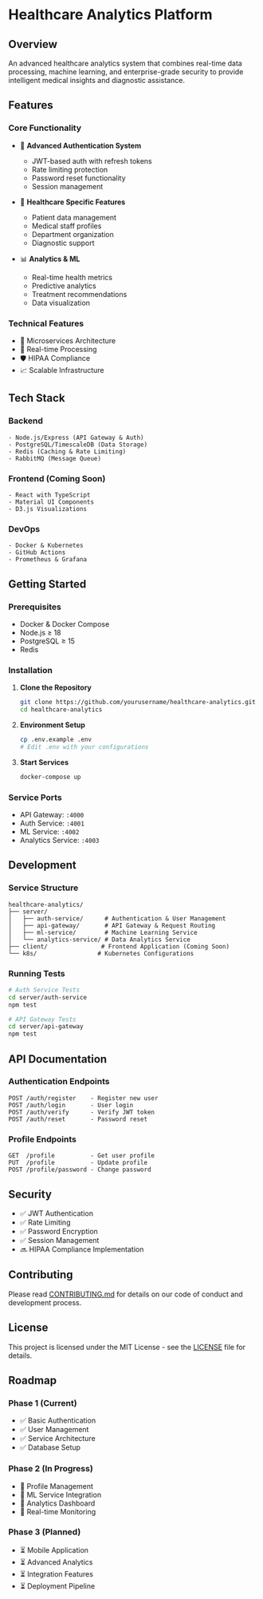 # Healthcare Analytics Platform

## Overview

An advanced healthcare analytics system that combines real-time data processing, machine learning, and enterprise-grade security to provide intelligent medical insights and diagnostic assistance.

## Features

### Core Functionality
- 🔐 **Advanced Authentication System**
  - JWT-based auth with refresh tokens
  - Rate limiting protection
  - Password reset functionality
  - Session management

- 🏥 **Healthcare Specific Features**
  - Patient data management
  - Medical staff profiles
  - Department organization
  - Diagnostic support

- 📊 **Analytics & ML**
  - Real-time health metrics
  - Predictive analytics
  - Treatment recommendations
  - Data visualization

### Technical Features
- 🔄 Microservices Architecture
- 🚀 Real-time Processing
- 🛡️ HIPAA Compliance
- 📈 Scalable Infrastructure

## Tech Stack

### Backend
```
- Node.js/Express (API Gateway & Auth)
- PostgreSQL/TimescaleDB (Data Storage)
- Redis (Caching & Rate Limiting)
- RabbitMQ (Message Queue)
```

### Frontend (Coming Soon)
```
- React with TypeScript
- Material UI Components
- D3.js Visualizations
```

### DevOps
```
- Docker & Kubernetes
- GitHub Actions
- Prometheus & Grafana
```

## Getting Started

### Prerequisites
- Docker & Docker Compose
- Node.js ≥ 18
- PostgreSQL ≥ 15
- Redis

### Installation

1. **Clone the Repository**
   ```bash
   git clone https://github.com/yourusername/healthcare-analytics.git
   cd healthcare-analytics
   ```

2. **Environment Setup**
   ```bash
   cp .env.example .env
   # Edit .env with your configurations
   ```

3. **Start Services**
   ```bash
   docker-compose up
   ```

### Service Ports
- API Gateway: `:4000`
- Auth Service: `:4001`
- ML Service: `:4002`
- Analytics Service: `:4003`

## Development

### Service Structure
```
healthcare-analytics/
├── server/
│   ├── auth-service/      # Authentication & User Management
│   ├── api-gateway/       # API Gateway & Request Routing
│   ├── ml-service/        # Machine Learning Service
│   └── analytics-service/ # Data Analytics Service
├── client/               # Frontend Application (Coming Soon)
└── k8s/                 # Kubernetes Configurations
```

### Running Tests
```bash
# Auth Service Tests
cd server/auth-service
npm test

# API Gateway Tests
cd server/api-gateway
npm test
```

## API Documentation

### Authentication Endpoints
```
POST /auth/register    - Register new user
POST /auth/login       - User login
POST /auth/verify      - Verify JWT token
POST /auth/reset       - Password reset
```

### Profile Endpoints
```
GET  /profile          - Get user profile
PUT  /profile          - Update profile
POST /profile/password - Change password
```

## Security

- ✅ JWT Authentication
- ✅ Rate Limiting
- ✅ Password Encryption
- ✅ Session Management
- 🔜 HIPAA Compliance Implementation

## Contributing

Please read [CONTRIBUTING.md](CONTRIBUTING.md) for details on our code of conduct and development process.

## License

This project is licensed under the MIT License - see the [LICENSE](LICENSE) file for details.

## Roadmap

### Phase 1 (Current)
- ✅ Basic Authentication
- ✅ User Management
- ✅ Service Architecture
- ✅ Database Setup

### Phase 2 (In Progress)
- 🔄 Profile Management
- 🔄 ML Service Integration
- 🔄 Analytics Dashboard
- 🔄 Real-time Monitoring

### Phase 3 (Planned)
- ⏳ Mobile Application
- ⏳ Advanced Analytics
- ⏳ Integration Features
- ⏳ Deployment Pipeline